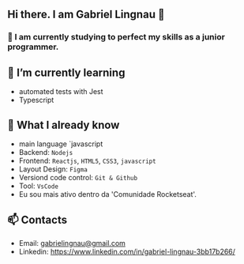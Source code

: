 ## Hi there. I am Gabriel Lingnau 👋

### 📝 I am currently studying to perfect my skills as a junior programmer.
## 🎉 I’m currently learning
- automated tests with Jest
- Typescript
## 🚀 What I already know
- main language `javascript
- Backend: `Nodejs`
- Frontend: `Reactjs`, `HTML5`, `CSS3`, `javascript`
- Layout Design: `Figma`
- Versiond code control: `Git & Github`
- Tool: `VsCode`
- Eu sou mais ativo dentro da 'Comunidade Rocketseat'.
## 📫 Contacts
- Email: gabrielingnau@gmail.com
- Linkedin: https://www.linkedin.com/in/gabriel-lingnau-3bb17b266/
